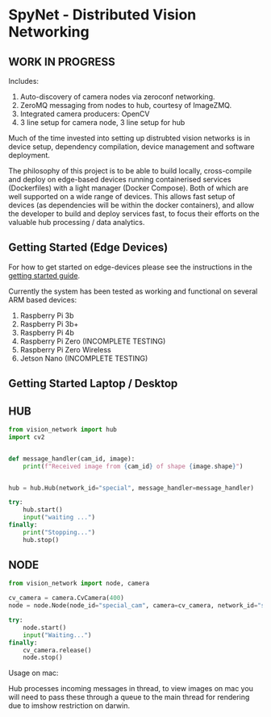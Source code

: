 # SpyNet - Distributed Vision Networking

## WORK IN PROGRESS

Includes:

1. Auto-discovery of camera nodes via zeroconf networking.
2. ZeroMQ messaging from nodes to hub, courtesy of ImageZMQ.
3. Integrated camera producers: OpenCV
4. 3 line setup for camera node, 3 line setup for hub

Much of the time invested into setting up distrubted vision networks is in device setup, dependency compilation, device management and software deployment.

The philosophy of this project is to be able to build locally, cross-compile and deploy on edge-based devices running containerised services (Dockerfiles) with a light manager (Docker Compose). Both of which are well supported on a wide range of devices. This allows fast setup of devices (as dependencies will be within the docker containers), and allow the developer to build and deploy services fast, to focus their efforts on the valuable hub processing / data analytics.

## Getting Started (Edge Devices)

For how to get started on edge-devices please see the instructions in the [getting started guide](https://github.com/jaycosaur/distributed-vision-networking/tree/master/getting-started).

Currently the system has been tested as working and functional on several ARM based devices:

1. Raspberry Pi 3b
2. Raspberry Pi 3b+
3. Raspberry Pi 4b
4. Raspberry Pi Zero (INCOMPLETE TESTING)
5. Raspberry Pi Zero Wireless
6. Jetson Nano (INCOMPLETE TESTING)

## Getting Started Laptop / Desktop

## HUB

```python
from vision_network import hub
import cv2


def message_handler(cam_id, image):
    print(f"Received image from {cam_id} of shape {image.shape}")


hub = hub.Hub(network_id="special", message_handler=message_handler)

try:
    hub.start()
    input("waiting ...")
finally:
    print("Stopping...")
    hub.stop()
```

## NODE

```python
from vision_network import node, camera

cv_camera = camera.CvCamera(400)
node = node.Node(node_id="special_cam", camera=cv_camera, network_id="special")

try:
    node.start()
    input("Waiting...")
finally:
    cv_camera.release()
    node.stop()
```

Usage on mac:

Hub processes incoming messages in thread, to view images on mac you will need to pass these through a queue to the main thread for rendering due to imshow restriction on darwin.
